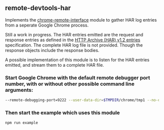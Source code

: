 ## remote-devtools-har

Implements the [chrome-remote-interface](https://github.com/cyrus-and/chrome-remote-interface) module to gather HAR log
entries from a seperate Google Chrome process.

Still a work in progress. The HAR entries emitted are the request and response entries as defined in the [HTTP Archive (HAR) v1.2 entries](https://github.com/ahmadnassri/har-spec/blob/master/versions/1.2.md#entries) specification. The complete HAR log file is not provided. Though the response objects include the response bodies.

A possible implementation of this module is to listen for the HAR entries emitted, and stream them to a complete HAR file.

### Start Google Chrome with the default remote debugger port number, with or without other possible command line arguments:

```bash
--remote-debugging-port=9222 --user-data-dir=$TMPDIR/chrome/tmp1 --no-default-browser-check --enable-net-benchmarking --no-first-run --no-proxy-server
```

### Then start the example which uses this module
```bash
npm run example
```
